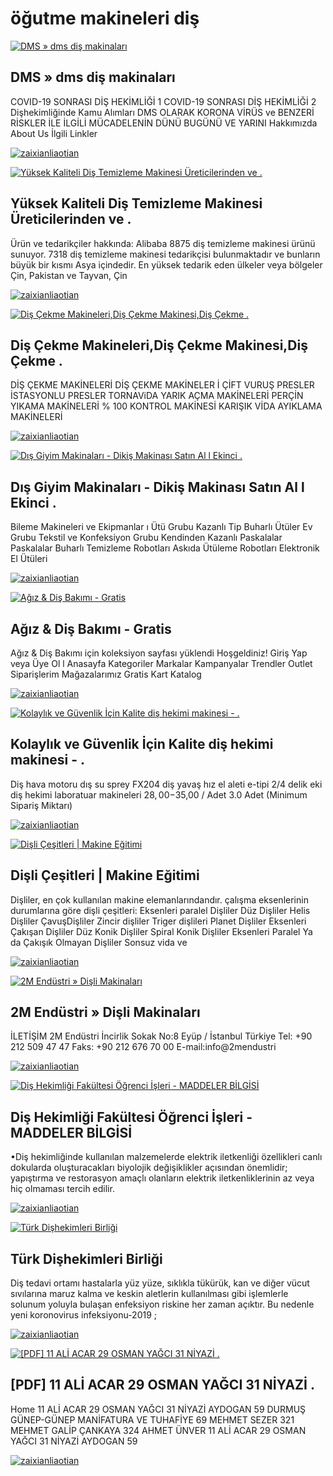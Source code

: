 # öğutme makineleri diş
<a href="https://mnn.zoosnet.net/LR/Chatpre.aspx?id=MNN94995150&p=https://topgrinding.com/" target="_blank">![DMS » dms diş makinaları](https://github.com/technlg/images/blob/main/14.jpg)</a>
## DMS » dms diş makinaları
COVID-19 SONRASI DİŞ HEKİMLİĞİ 1 COVID-19 SONRASI DİŞ HEKİMLİĞİ 2 Dişhekimliğinde Kamu Alımları DMS OLARAK KORONA VİRÜS ve BENZERİ RİSKLER İLE İLGİLİ MÜCADELENİN DÜNÜ BUGÜNÜ VE YARINI Hakkımızda About Us İlgili Linkler
<a href="https://mnn.zoosnet.net/LR/Chatpre.aspx?id=MNN94995150&p=https://topgrinding.com/" target="_blank"><img src="https://github.com/technlg/images/raw/main/chat11.jpg" alt="zaixianliaotian"/></a><a href="//whatsapp.shibangsoft.com/WhatsApp.php" ><img src="https://github.com/technlg/images/raw/main/chat11.png" alt=""></a>
<a href="https://mnn.zoosnet.net/LR/Chatpre.aspx?id=MNN94995150&p=https://topgrinding.com/" target="_blank">![Yüksek Kaliteli Diş Temizleme Makinesi Üreticilerinden ve .](https://github.com/technlg/images/blob/main/24.jpg)</a>
## Yüksek Kaliteli Diş Temizleme Makinesi Üreticilerinden ve .
Ürün ve tedarikçiler hakkında: Alibaba 8875 diş temizleme makinesi ürünü sunuyor. 7318 diş temizleme makinesi tedarikçisi bulunmaktadır ve bunların büyük bir kısmı Asya içindedir. En yüksek tedarik eden ülkeler veya bölgeler Çin, Pakistan ve Tayvan, Çin 
<a href="https://mnn.zoosnet.net/LR/Chatpre.aspx?id=MNN94995150&p=https://topgrinding.com/" target="_blank"><img src="https://github.com/technlg/images/raw/main/chat11.jpg" alt="zaixianliaotian"/></a><a href="//whatsapp.shibangsoft.com/WhatsApp.php" ><img src="https://github.com/technlg/images/raw/main/chat11.png" alt=""></a>
<a href="https://mnn.zoosnet.net/LR/Chatpre.aspx?id=MNN94995150&p=https://topgrinding.com/" target="_blank">![Diş Çekme Makineleri,Diş Çekme Makinesi,Diş Çekme .](https://github.com/technlg/images/blob/main/7.jpg)</a>
## Diş Çekme Makineleri,Diş Çekme Makinesi,Diş Çekme .
DİŞ ÇEKME MAKİNELERİ DİŞ ÇEKME MAKİNELER İ ÇİFT VURUŞ PRESLER İSTASYONLU PRESLER TORNAViDA YARIK AÇMA MAKİNELERİ PERÇİN YIKAMA MAKİNELERİ % 100 KONTROL MAKİNESİ KARIŞIK VİDA AYIKLAMA MAKİNELERİ 
<a href="https://mnn.zoosnet.net/LR/Chatpre.aspx?id=MNN94995150&p=https://topgrinding.com/" target="_blank"><img src="https://github.com/technlg/images/raw/main/chat11.jpg" alt="zaixianliaotian"/></a><a href="//whatsapp.shibangsoft.com/WhatsApp.php" ><img src="https://github.com/technlg/images/raw/main/chat11.png" alt=""></a>
<a href="https://mnn.zoosnet.net/LR/Chatpre.aspx?id=MNN94995150&p=https://topgrinding.com/" target="_blank">![Dış Giyim Makinaları - Dikiş Makinası Satın Al l Ekinci .](https://github.com/technlg/images/blob/main/15.jpg)</a>
## Dış Giyim Makinaları - Dikiş Makinası Satın Al l Ekinci .
Bileme Makineleri ve Ekipmanlar ı Ütü Grubu Kazanlı Tip Buharlı Ütüler Ev Grubu Tekstil ve Konfeksiyon Grubu Kendinden Kazanlı Paskalalar Paskalalar Buharlı Temizleme Robotları Askıda Ütüleme Robotları Elektronik El Ütüleri 
<a href="https://mnn.zoosnet.net/LR/Chatpre.aspx?id=MNN94995150&p=https://topgrinding.com/" target="_blank"><img src="https://github.com/technlg/images/raw/main/chat11.jpg" alt="zaixianliaotian"/></a><a href="//whatsapp.shibangsoft.com/WhatsApp.php" ><img src="https://github.com/technlg/images/raw/main/chat11.png" alt=""></a>
<a href="https://mnn.zoosnet.net/LR/Chatpre.aspx?id=MNN94995150&p=https://topgrinding.com/" target="_blank">![Ağız & Diş Bakımı - Gratis](https://github.com/technlg/images/blob/main/34.jpg)</a>
## Ağız & Diş Bakımı - Gratis
Ağız & Diş Bakımı için koleksiyon sayfası yüklendi Hoşgeldiniz! Giriş Yap veya Üye Ol l Anasayfa Kategoriler Markalar Kampanyalar Trendler Outlet Siparişlerim Mağazalarımız Gratis Kart Katalog 
<a href="https://mnn.zoosnet.net/LR/Chatpre.aspx?id=MNN94995150&p=https://topgrinding.com/" target="_blank"><img src="https://github.com/technlg/images/raw/main/chat11.jpg" alt="zaixianliaotian"/></a><a href="//whatsapp.shibangsoft.com/WhatsApp.php" ><img src="https://github.com/technlg/images/raw/main/chat11.png" alt=""></a>
<a href="https://mnn.zoosnet.net/LR/Chatpre.aspx?id=MNN94995150&p=https://topgrinding.com/" target="_blank">![Kolaylık ve Güvenlik İçin Kalite diş hekimi makinesi - .](https://github.com/technlg/images/blob/main/47.jpg)</a>
## Kolaylık ve Güvenlik İçin Kalite diş hekimi makinesi - .
Diş hava motoru dış su sprey FX204 diş yavaş hız el aleti e-tipi 2/4 delik eki diş hekimi laboratuar makineleri $28,00-$35,00 / Adet 3.0 Adet (Minimum Sipariş Miktarı)
<a href="https://mnn.zoosnet.net/LR/Chatpre.aspx?id=MNN94995150&p=https://topgrinding.com/" target="_blank"><img src="https://github.com/technlg/images/raw/main/chat11.jpg" alt="zaixianliaotian"/></a><a href="//whatsapp.shibangsoft.com/WhatsApp.php" ><img src="https://github.com/technlg/images/raw/main/chat11.png" alt=""></a>
<a href="https://mnn.zoosnet.net/LR/Chatpre.aspx?id=MNN94995150&p=https://topgrinding.com/" target="_blank">![Dişli Çeşitleri | Makine Eğitimi](https://github.com/technlg/images/blob/main/40.jpg)</a>
## Dişli Çeşitleri | Makine Eğitimi
Dişliler, en çok kullanılan makine elemanlarındandır. çalışma eksenlerinin durumlarına göre dişli çeşitleri: Eksenleri paralel Dişliler Düz Dişliler Helis Dişliler ÇavuşDişliler Zincir dişliler Triger dişlileri Planet Dişliler Eksenleri Çakışan Dişliler Düz Konik Dişliler Spiral Konik Dişliler Eksenleri Paralel Ya da Çakışık Olmayan Dişliler Sonsuz vida ve 
<a href="https://mnn.zoosnet.net/LR/Chatpre.aspx?id=MNN94995150&p=https://topgrinding.com/" target="_blank"><img src="https://github.com/technlg/images/raw/main/chat11.jpg" alt="zaixianliaotian"/></a><a href="//whatsapp.shibangsoft.com/WhatsApp.php" ><img src="https://github.com/technlg/images/raw/main/chat11.png" alt=""></a>
<a href="https://mnn.zoosnet.net/LR/Chatpre.aspx?id=MNN94995150&p=https://topgrinding.com/" target="_blank">![2M Endüstri » Dişli Makinaları](https://github.com/technlg/images/blob/main/1.jpg)</a>
## 2M Endüstri » Dişli Makinaları
İLETİŞİM 2M Endüstri İncirlik Sokak No:8 Eyüp / İstanbul Türkiye Tel: +90 212 509 47 47 Faks: +90 212 676 70 00 E-mail:info@2mendustri
<a href="https://mnn.zoosnet.net/LR/Chatpre.aspx?id=MNN94995150&p=https://topgrinding.com/" target="_blank"><img src="https://github.com/technlg/images/raw/main/chat11.jpg" alt="zaixianliaotian"/></a><a href="//whatsapp.shibangsoft.com/WhatsApp.php" ><img src="https://github.com/technlg/images/raw/main/chat11.png" alt=""></a>
<a href="https://mnn.zoosnet.net/LR/Chatpre.aspx?id=MNN94995150&p=https://topgrinding.com/" target="_blank">![Diş Hekimliği Fakültesi Öğrenci İşleri - MADDELER BİLGİSİ](https://github.com/technlg/images/blob/main/17.jpg)</a>
## Diş Hekimliği Fakültesi Öğrenci İşleri - MADDELER BİLGİSİ
•Diş hekimliğinde kullanılan malzemelerde elektrik iletkenliği özellikleri canlı dokularda oluşturacakları biyolojik değişiklikler açısından önemlidir; yapıştırma ve restorasyon amaçlı olanların elektrik iletkenliklerinin az veya hiç olmaması tercih edilir.
<a href="https://mnn.zoosnet.net/LR/Chatpre.aspx?id=MNN94995150&p=https://topgrinding.com/" target="_blank"><img src="https://github.com/technlg/images/raw/main/chat11.jpg" alt="zaixianliaotian"/></a><a href="//whatsapp.shibangsoft.com/WhatsApp.php" ><img src="https://github.com/technlg/images/raw/main/chat11.png" alt=""></a>
<a href="https://mnn.zoosnet.net/LR/Chatpre.aspx?id=MNN94995150&p=https://topgrinding.com/" target="_blank">![Türk Dişhekimleri Birliği](https://github.com/technlg/images/blob/main/2.jpg)</a>
## Türk Dişhekimleri Birliği
Diş tedavi ortamı hastalarla yüz yüze, sıklıkla tükürük, kan ve diğer vücut sıvılarına maruz kalma ve keskin aletlerin kullanılması gibi işlemlerle solunum yoluyla bulaşan enfeksiyon riskine her zaman açıktır. Bu nedenle yeni koronovirus infeksiyonu-2019 ; 
<a href="https://mnn.zoosnet.net/LR/Chatpre.aspx?id=MNN94995150&p=https://topgrinding.com/" target="_blank"><img src="https://github.com/technlg/images/raw/main/chat11.jpg" alt="zaixianliaotian"/></a><a href="//whatsapp.shibangsoft.com/WhatsApp.php" ><img src="https://github.com/technlg/images/raw/main/chat11.png" alt=""></a>
<a href="https://mnn.zoosnet.net/LR/Chatpre.aspx?id=MNN94995150&p=https://topgrinding.com/" target="_blank">![[PDF] 11 ALİ ACAR 29 OSMAN YAĞCI 31 NİYAZİ .](https://github.com/technlg/images/blob/main/25.jpg)</a>
## [PDF] 11 ALİ ACAR 29 OSMAN YAĞCI 31 NİYAZİ .
Home 11 ALİ ACAR 29 OSMAN YAĞCI 31 NİYAZİ AYDOGAN 59 DURMUŞ GÜNEP-GÜNEP MANİFATURA VE TUHAFİYE 69 MEHMET SEZER 321 MEHMET GALİP ÇANKAYA 324 AHMET ÜNVER 11 ALİ ACAR 29 OSMAN YAĞCI 31 NİYAZİ AYDOGAN 59
<a href="https://mnn.zoosnet.net/LR/Chatpre.aspx?id=MNN94995150&p=https://topgrinding.com/" target="_blank"><img src="https://github.com/technlg/images/raw/main/chat11.jpg" alt="zaixianliaotian"/></a><a href="//whatsapp.shibangsoft.com/WhatsApp.php" ><img src="https://github.com/technlg/images/raw/main/chat11.png" alt=""></a>

